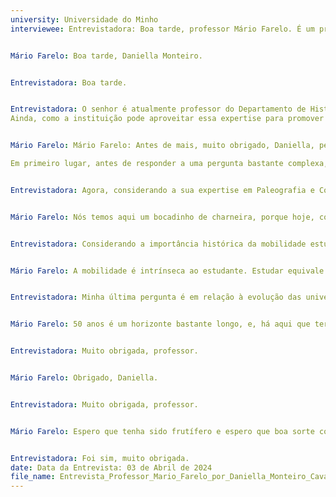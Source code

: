 ```yaml
---
university: Universidade do Minho
interviewee: Entrevistadora: Boa tarde, professor Mário Farelo. É um prazer tê-lo aqui conosco hoje.


Mário Farelo: Boa tarde, Daniella Monteiro.


Entrevistadora: Boa tarde.


Entrevistadora: O senhor é atualmente professor do Departamento de História do Instituto de Ciências Sociais da Universidade do Minho e tem uma carreira extensa de pesquisa e estudo sobre história medieval em Portugal, especialmente sobre Lisboa medieval e universidades. Como o senhor vê a importância desses estudos não apenas para a compreensão do passado de Portugal e da Europa medieval, mas também para o ensino e pesquisa da Universidade do Minho?
Ainda, como a instituição pode aproveitar essa expertise para promover o desenvolvimento acadêmico e cultural tanto dentro quanto fora dos muros da universidade?


Mário Farelo: Mário Farelo: Antes de mais, muito obrigado, Daniella, pelo convite e, obviamente, é um prazer poder participar nestas atividades que acabam por ser letivas também, não é? A função do professor não é só estar à frente de um grupo, é também participar nestes trabalhos de formação e, obviamente, é com muito gosto que o faço.

Em primeiro lugar, antes de responder a uma pergunta bastante complexa, é preciso dizer que a visão que eu vou dar é de um recém contratado professor da Universidade do Minho, há cerca de um ano. Portanto, é essa a visão, não é de alguém que está enraizado na instituição há muitos anos. A minha ligação à UMinho é recente e sobretudo é de um investigador, aquilo que fui nos últimos vinte anos. Eu creio que podemos dividir, e obviamente temos de dividir, as suas perguntas, em três grandes partes. Relativamente à importância do estudo de Lisboa e da história medieval para a compreensão do passado, é importante sublinhar que a compreensão do passado é uma necessidade que é transversal à sociedade. Pensemos, por exemplo, quando estamos a fazer turismo, quando vamos para um sítio novo, em grande medida nós vamos ver os locais históricos, monumentos, museus, portanto, esta necessidade de aprender o passado, eu diria que é intrínseca a toda a população. Da mesma que acontece com o consumo de livros, publica-se muito e consome-se muitos livros também também de história. Da mesma forma que as novas formas de turismo, por exemplo, no turismo religioso, no turismo industrial, têm muita ligação com a história. E, portanto, o historiador, e é nessa função que eu me coloco agora, a sua responsabilidade é, de uma forma geral,  reconstituir  esse  passado. Com as ferramentas que temos, sem sensacionalismos, tentar reconstituir aquilo que teria sido o passado. Não é necessariamente aquilo que aconteceu. Ao contrário do que muitas pessoas pensam, a função do historiador seria essa, mas obviamente é uma missão difícil porque nós não sabemos, e sobretudo se falamos para tempos mais anteriores. Nós não sabemos aquilo que aconteceu e só podemos medir ou reconstituir esse passado na medida das fontes que nós temos. Se quisermos fazer história de forma rigorosa nós não podemos ir muito além das fontes. E é sem sensacionalismos que nós trabalhamos. Essa missão é essencialmente codificar o passado para que as pessoas consigam entendê-lo. Tornar esse passado mais inteligível para a população em geral. Portanto, desde esse ponto de vista a minha missão é transmitir conhecimento, mas também, procurar tornar esse passado compreensível e essa reconstituição a mais científica possível para a população. E isso é ao nível da história medieval em geral. Obviamente, o meu estudo da Lisboa medieval pode ir nesse sentido porque Lisboa foi, no período medieval, a cidade mais importante do Reino a partir do século XIII, mas pode ser também visto no âmbito da missão de investigação da Universidade do Minho. E aqui eu creio que nós temos duas dimensões. Por um lado, todas as universidades portuguesas, de uma forma geral, acabam por se especializar em assuntos de uma forma mais regional. Portanto, se tivermos a falar ao nível da história, a Universidade do Algarve e a Universidade de Évora se especializam, sobretudo, naquela história do Sul. As universidades de Lisboa, mais na história com uma geografia mais ou menos ali entre Lisboa e Vale do Tejo, vamos para Coimbra, ao centro, e se formos para o Porto e para o Minho, obviamente, especializam, de certa forma, nessa geografia. Porque, obviamente, é a geografia que está mais próxima, em que os arquivos estão mais próximos. É mais fácil, em Braga, ir ao Arquivo Distrital de Braga e estudar temas relacionados com essa documentação. Por exemplo ir para o Arquivo de Portalegre, ou de Beja. Essa proximidade geográfica é importante e há também uma ligação com a sociedade. Obviamente, tem que haver sempre uma grande  ligação  entre a  universidade e a  sociedade que a envolve, ou na qual ela participa e, portanto, todas essas duas dimensões fazem com que haja uma certa especialização. Portanto,  eu,  estudando  sobretudo Lisboa, obviamente, irei fortalecer um bocadinho a investigação que se faz na  Universidade do Minho, ligando sobretudo a questão da investigação aos centros de investigação, neste caso, ao Lab2PT, que é a unidade de investigação a qual eu estou vinculado. E, portanto, se falar com que os interesses de investigação do Lab se possam diversificar, não ficando somente presos nesta questão da geografia regional, mas alargando para outras geografias como, por exemplo, Lisboa. Por outro lado, a minha investigação também vai ser alterada porque eu vou ter também que me aproximar um bocadinho desta zona, desta regionalidade. Eu vou também ter que começar a estudar o caso Braga. É nesta geografia que eu agora me posiciono, sem explorar Lisboa, por causa da docência, tenho que fazer orientações e, sobretudo, para essa gente. Na história eclesiástica, que é uma das áreas onde eu me especializei, tem essa facilidade de ser, no período medieval, tanto Braga como Lisboa, os únicos dois arcebispados. Isso tem essa vantagem que seria interessante promover alguma comparação. Portanto, é essa ideia de, por um lado, eu poder trazer Lisboa para investigação do Lab2PT e por outro lado também alargar um pouco aquilo que tenho vindo a fazer à casa e obviamente tudo isso é um plano de fundo de uma internacionalização. A ideia aqui é também que minha investigação possa ajudar a internacionalização da Universidade do Minho.


Entrevistadora: Agora, considerando a sua expertise em Paleografia e Codicologia, especialmente no contexto da era digital em que vivemos, como o senhor vê a evolução desses campos e sua influência no ensino e na pesquisa da Universidade do Minho,  bem como o papel da da instituição na preservação e estudo desses documentos históricos e manuscritos?


Mário Farelo: Nós temos aqui um bocadinho de charneira, porque hoje, com o desenvolvimento desta inteligência artificial, faz com que haja uma grande evolução dos programas, dos cursos, para procurar conseguir ler letras antigas, instrumentos, programas para facilitar a paleografia diplomática, isso é uma coisa, não é? Temos aqui um conjunto de cursos que está a começar a levar à ideia que a máquina consegue substituir, de facto, o investigador, por um lado. E, por outro lado, temos também um pouco o desinvestimento que as universidades têm vindo a fazer nos últimos anos a esse nível, todo este envolvimento da era digital não ajuda também a minorar essa questão - a ideia de que, na verdade, as máquinas vão fazer tudo e, portanto, não vale a pena investir em UCs específicas de paleografia. Isto tem vindo a ter grandes impactos no sentido de extinguir unidades curriculares ou então de torná-las opcionais, o que faz de facto diminuir a oferta a este nível. Isto é uma questão. Como é que nós podemos ver o futuro dessa perspectiva? Eu não creio que seja de eliminar, obviamente, a máquina. Ela é, na verdade, um acelerador. A máquina vem facilitar muito o trabalho de quem está a ler documentação inédita. E, desse ponto de vista, deve ser incentivada porque, obviamente, nós podemos eventualmente, num dia, transcrever dois fólios de texto, enquanto a máquina poderá transcrever quatro ou seis fólios. Isso é uma coisa. A máquina servirá sempre, e creio que é essa a função dela, acelerar o trabalho do investigador. Agora, terá que sempre haver o investigador que irá, por um lado, corrigir a máquina e, por outro lado, fazer com que ela aprenda, porque ela não aprenderá sozinha. Obviamente, a máquina é importante e poderá ler com um grau de confiança até 95%, por exemplo, neste momento muitos dos sistemas conseguem ler a 85-90% e no futuro certamente conseguirão atingir mais do que 95%, ou seja, conseguem ler, conseguem transcrever praticamente tudo. Agora, a questão é perceber se leram bem, não é?  E a questão, portanto, o lugar do investigador que sabe a paleografia de uma forma geral, nunca pode estar extinto porque ele tem que, na verdade, sempre corrigir aquilo que a máquina faz. E, portanto, desse ponto de vista, haverá sempre uma necessidade de paleografia diplomática. Agora, no caso aqui da Universidade do Minho, nós não estamos muito mal, no sentido em que tem havido uma preservação grande, na verdade, de unidades curriculares, obviamente sempre ao nível da opção, mas que permita de facto aos alunos, aos discentes, ter algum contato com essa área. E na verdade eu penso que no futuro o ideário é fortalecer, dentro do seio do tratamento de História, eu creio que há alguma unanimidade em termos de não deixar cair esta área e fortalecê-la, que obviamente é importante. Porque se nós queremos formar licenciados em História, obviamente, e é esse o desiderato, que irão ter profissões muito diversas, poderão ser investigadores no âmbito de uma câmara municipal, poderão ser investigadores de carreira, poderão estar ligados a vários âmbitos e, portanto, muitas das vezes poderão ser, de facto, chamados a ler documentação inédita. Portanto, faz todo o sentido. E para além do mais, se nós queremos fazer avançar a ciência, esse avanço poderá ser feito com a releitura das fontes, mas também muitas vezes terá que ser feito com novas leituras de fontes inéditas. E, tanto ao nível do mercado de trabalho quanto ao nível da produção de uma carreira de investigação, é importante as pessoas conseguirem ler documentação inédita. Eu não digo aqui que se tornem paleógrafos, que sejam especializados na área, mas que pelo menos consigam ter essa capacidade para, no âmbito da sua atividade profissional ou científica, serem chamados a ler documentação  antiga, ou pode não ser muito antiga, mas que tenha uma caligrafia fora do usual. Eu acho que faz todo sentido. É um pouco à contracorrente daquilo que é cada vez mais aceito - promover esse estudo. Eu creio que é fundamental, até porque com essa relevância social que cada vez mais o historiador tem, ele tem de ser chamado cada vez mais a descodificar. E faz todo o sentido que seja capaz de ler essa documentação inédita.


Entrevistadora: Considerando a importância histórica da mobilidade estudantil na formação das universidades europeias na idade média, bem como a sua pesquisa sobre o papel das redes de comunicação na disseminação do conhecimento, como o senhor percebe a relevância desse conceito para uma universidade relativamente jovem, como a Universidade do Minho, especialmente em um contexto contemporâneo, digital e globalizado? Ainda, como essa instituição pode se beneficiar e se destacar na promoção da mobilidade acadêmica e na construção de redes de comunicação acadêmica tanto a nível nacional quanto a internacional, considerando a sua experiência e expertise nesses temas? 


Mário Farelo: A mobilidade é intrínseca ao estudante. Estudar equivale praticamente sempre a viajar. Assim foi na Idade Média e assim foi nos dias de hoje. Era tão comum, que a historiografia não deixou de associar este movimento a outros atos de circulação de pessoas, como a peregrinação. Assim, a peregrinatio academica remete para a circulação dos estudantes, seja local, regional ou internacionalmente. E, apesar das diferenças entre as épocas, as razões da peregrinatio academica que se iniciou no século XII e XIII, ainda se mantêm: a falta de oportunidades  na região de partida, o prestígio das universidades estrangeiras, entre outras. E depois também, como ainda hoje, a ideia de ir estudar no estrangeiro em universidades mais prestigiadas, como que fosse uma ajuda para depois se integrar no mercado de trabalho. E estas duas vertentes continuam a existir. A questão da mobilidade estudantil é mais complexa, no sentido em que pretende que haja aqui uma promoção, por exemplo, das competências transversais, ou seja, vamos para o estrangeiro não somente por essas duas razões que eu expliquei, mas sobretudo também para consolidar essas competências transversais, sobretudo das línguas, por exemplo. É uma forma de consolidar a questão linguística e ir estudar no estrangeiro. E faz todo o sentido que a promoção dessa ligação, dessa ida para o estrangeiro seja incrementada. No caso da UMinho, nós temos um pouco essa facilidade. Existem já, desde há muitos anos, relações privilegiadas com a Galiza, com o norte da Espanha, e portanto, há uma estreita ligação a esse nível da mobilidade, tanto de portugueses que vão estudar na Galiza, como de galegos que vêm a estudar entre o norte. E desse ponto de vista a questão funciona muito bem. E aqui a ideia é consolidar, creio eu, essas redes, promovendo para outros destinos, a este nível. E aqui temos que distinguir também a questão da formação e a questão da investigação. Porque, ao nível da investigação acaba por ser mais fácil, um recurso grande de bolsas ou tutelas em que as pessoas podem usar. Ao nível da formação é mais a questão, diríamos, o programa Erasmus, que já tem  muitos anos e que poderia ser, eu diria, aprofundada a relação, no sentido em que, muitas vezes, alguns estudantes não conhecem bem isso. Portanto, uma das formas que se poderia, de facto melhorar essa mobilidade seria apresentar aos alunos esses programas. Não quer dizer que não seja feito, mas eventualmente poderia se tornar mais prioridade, esse incentivo mostrando aquilo que existe, fortalecendo as parcerias. Isto depende da parceria que cada universidade tem, poderia ser interessante desenvolver um programa que também pudesse desenvolver essas parcerias.


Entrevistadora: Minha última pergunta é em relação à evolução das universidades e à formação de redes de solidariedade ao longo da história. Como o senhor acredita que a Universidade do Minho pode continuar a crescer e se desenvolver nos próximos 50 anos, aproveitando essas lições aprendidas com o passado e se adaptando aos desafios contemporâneos?


Mário Farelo: 50 anos é um horizonte bastante longo, e, há aqui que ter uma noção muito precisa do nicho que representa a Unidade Unida, que, obviamente, trata-se de uma universidade de recrutamento regional, que tem que lidar com uma competição regional com a Universidade do Porto, a UTAD e também a questão da comparação. Há sempre aquela questão da comparação. Nós temos essa contingência que é a escala que nós temos e depois a comparação e a competição com as outras. Faz todo o sentido, por um lado, apostar nessa internacionalização que a Universidade do Minho tem vindo a fazer, sobretudo com os seus parceiros, como já referimos, ali mais do norte da Espanha, a botar nas áreas de excelência da UMinho, sem subalternizar as outras áreas. Portanto, certamente as universidades, nenhuma delas consegue ser excelente em tudo, não é? E, portanto, faz sentido consolidar as áreas em que as universidades já são excelentes e, por outro lado manter, ou se possível, promover ainda mais outras áreas de excelência, sabendo que, como eu disse, não consegue ir à todo lado. Nas nossas áreas de história faz sentido promover esta ligação à preservação e ao estudo do património e da documentação. Não esquecer que a Universidade do Minho é uma das únicas universidades do país juntamente com a Universidade de Coimbra que tutela arquivos históricos de grande dimensão - o Arquivo Distrital de Braga é uma unidade cultural da Universidade e faz todo o sentido que desde logo nós aprofundemos essa ligação ao arquivo distrital, sem dúvida. Essa ligação é feita através de estudos, do acolhimento que o arquivo dá a estágios ou eventualmente aulas que alguns de nossos colegas do departamento de facto realizam no arquivo distrital.  Faz sentido essa ligação e, sobretudo também, sem nos substituirmos aos profissionais do arquivo, poder ajudar naquilo que o arquivo também precisa, ao nível da compreensão de documentos, da promoção de estudo histórico-estudial de algum fundo. Há aqui sinergias que podem ser valorizadas. Outra área que também poderá ser interessante é desenvolver parcerias para áreas nas quais não existe grande atração. Podemos pensar num doutoramento de paleografia diplomática a nível nacional. Obviamente nós não teríamos escala suficiente para ter um doutoramento em paleografia, certamente, mas juntando todas os interestados, as universidades poderiam, em vez de se manterem nas suas áreas, nas suas instruções específicas, promover um doutoramento que fosse nacional. Teríamos recursos suficientes humanos para promover um doutoramento que, nunca teria milhares ou centenas de pessoas, mas pelo menos responderia à necessidade que alunos tanto do Minho, como de Lisboa, de Évora ou do Algarve sentiriam. Eu creio que a Universidade do Minho poderia apostar nestas sinergias que são sempre difíceis. Obviamente, as universidades têm sempre que responder aos seus, têm limitações nas parcerias que podem fazer. mas eu acho que num futuro esses desafios poderiam ser, de facto, essa integração em redes formativas de escala não tanto regional, mas talvez, eventualmente, nacional e Paleografia é um caso que poderia ser interessante. 


Entrevistadora: Muito obrigada, professor.


Mário Farelo: Obrigado, Daniella.


Entrevistadora: Muito obrigada, professor.


Mário Farelo: Espero que tenha sido frutífero e espero que boa sorte com o seu trabalho.


Entrevistadora: Foi sim, muito obrigada.
date: Data da Entrevista: 03 de Abril de 2024
file_name: Entrevista_Professor_Mario_Farelo_por_Daniella_Monteiro_Cavalheiro_Editado.txt
---
```


